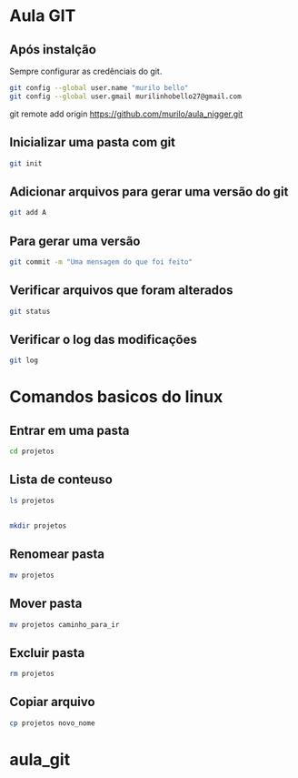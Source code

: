 # Aula GIT
 
## Após instalção
Sempre configurar as credênciais do git.
 
```bash
git config --global user.name "murilo bello"
git config --global user.gmail murilinhobello27@gmail.com
```
 git remote add origin https://github.com/murilo/aula_nigger.git
## Inicializar uma pasta com git
```bash
git init
```
 
## Adicionar arquivos para gerar uma versão do git
 
```bash
git add A
```
 
## Para gerar uma versão
 
```bash
git commit -m "Uma mensagem do que foi feito"
```
 
## Verificar arquivos que foram alterados
 
```bash
git status
```
 
## Verificar o log das modificações
 
```bash
git log
```
 
# Comandos basicos do linux
 
## Entrar em uma pasta
```bash
cd projetos
```
## Lista de conteuso
```bash
ls projetos
```
##
```bash
mkdir projetos
```
## Renomear pasta
```bash
mv projetos
```
## Mover pasta
```bash
mv projetos caminho_para_ir
```
## Excluir pasta
```bash
rm projetos
```
## Copiar arquivo
```bash
cp projetos novo_nome
```
 
 # aula_git
 
